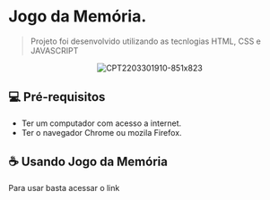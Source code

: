 # Jogo da Memória.

> Projeto foi desenvolvido utilizando as tecnlogias HTML, CSS  e JAVASCRIPT

<div align=center>

   ![CPT2203301910-851x823](https://user-images.githubusercontent.com/66691283/160939595-6a625082-f31f-4104-a379-69e9d2bc4bd7.gif)

</div>


## 💻 Pré-requisitos
 -  Ter um computador com acesso a internet.
 -  Ter o navegador Chrome ou mozila Firefox.


## ☕ Usando Jogo da Memória 
Para usar basta acessar o link 


